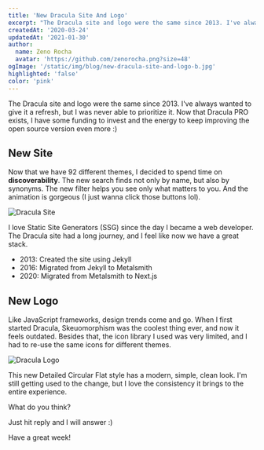 ```yaml
---
title: 'New Dracula Site And Logo'
excerpt: "The Dracula site and logo were the same since 2013. I've always wanted to give it a refresh, but I was never able to prioritize it."
createdAt: '2020-03-24'
updatedAt: '2021-01-30'
author:
  name: Zeno Rocha
  avatar: 'https://github.com/zenorocha.png?size=48'
ogImage: '/static/img/blog/new-dracula-site-and-logo-b.jpg'
highlighted: 'false'
color: 'pink'
---
```


The Dracula site and logo were the same since 2013. I've always wanted to give it a refresh, but I was never able to prioritize it. Now that Dracula PRO exists, I have some funding to invest and the energy to keep improving the open source version even more :)

## New Site

Now that we have 92 different themes, I decided to spend time on **discoverability**. The new search finds not only by name, but also by synonyms. The new filter helps you see only what matters to you. And the animation is gorgeous (I just wanna click those buttons lol).

![Dracula Site](/static/img/blog/new-dracula-site-and-logo-a.gif)

I love Static Site Generators (SSG) since the day I became a web developer. The Dracula site had a long journey, and I feel like now we have a great stack.

- 2013: Created the site using Jekyll
- 2016: Migrated from Jekyll to Metalsmith
- 2020: Migrated from Metalsmith to Next.js

## New Logo

Like JavaScript frameworks, design trends come and go. When I first started Dracula, Skeuomorphism was the coolest thing ever, and now it feels outdated. Besides that, the icon library I used was very limited, and I had to re-use the same icons for different themes.

![Dracula Logo](/static/img/blog/new-dracula-site-and-logo-b.jpg)

This new Detailed Circular Flat style has a modern, simple, clean look. I'm still getting used to the change, but I love the consistency it brings to the entire experience.

What do you think?

Just hit reply and I will answer :)

Have a great week!
